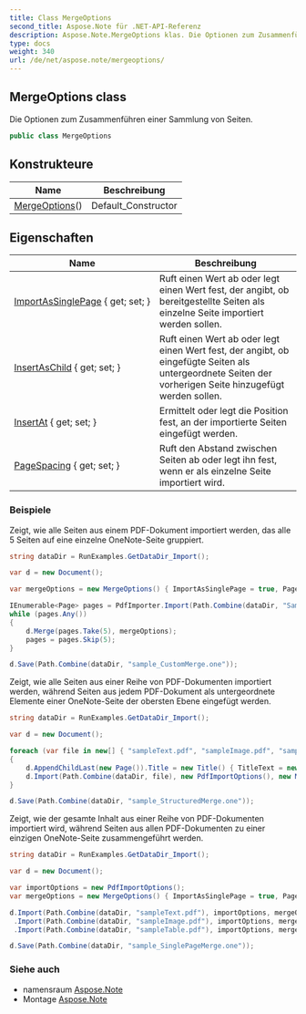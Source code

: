 ```yaml
---
title: Class MergeOptions
second_title: Aspose.Note für .NET-API-Referenz
description: Aspose.Note.MergeOptions klas. Die Optionen zum Zusammenführen einer Sammlung von Seiten.
type: docs
weight: 340
url: /de/net/aspose.note/mergeoptions/
---
```

## MergeOptions class

Die Optionen zum Zusammenführen einer Sammlung von Seiten.

```csharp
public class MergeOptions
```

## Konstrukteure

| Name | Beschreibung |
| --- | --- |
| [MergeOptions](mergeoptions/)() | Default_Constructor |

## Eigenschaften

| Name | Beschreibung |
| --- | --- |
| [ImportAsSinglePage](../../aspose.note/mergeoptions/importassinglepage/) { get; set; } | Ruft einen Wert ab oder legt einen Wert fest, der angibt, ob bereitgestellte Seiten als einzelne Seite importiert werden sollen. |
| [InsertAsChild](../../aspose.note/mergeoptions/insertaschild/) { get; set; } | Ruft einen Wert ab oder legt einen Wert fest, der angibt, ob eingefügte Seiten als untergeordnete Seiten der vorherigen Seite hinzugefügt werden sollen. |
| [InsertAt](../../aspose.note/mergeoptions/insertat/) { get; set; } | Ermittelt oder legt die Position fest, an der importierte Seiten eingefügt werden. |
| [PageSpacing](../../aspose.note/mergeoptions/pagespacing/) { get; set; } | Ruft den Abstand zwischen Seiten ab oder legt ihn fest, wenn er als einzelne Seite importiert wird. |

### Beispiele

Zeigt, wie alle Seiten aus einem PDF-Dokument importiert werden, das alle 5 Seiten auf eine einzelne OneNote-Seite gruppiert.

```csharp
string dataDir = RunExamples.GetDataDir_Import();

var d = new Document();

var mergeOptions = new MergeOptions() { ImportAsSinglePage = true, PageSpacing = 100 };

IEnumerable<Page> pages = PdfImporter.Import(Path.Combine(dataDir, "SampleGrouping.pdf"));
while (pages.Any())
{
    d.Merge(pages.Take(5), mergeOptions);
    pages = pages.Skip(5);
}

d.Save(Path.Combine(dataDir, "sample_CustomMerge.one"));
```

Zeigt, wie alle Seiten aus einer Reihe von PDF-Dokumenten importiert werden, während Seiten aus jedem PDF-Dokument als untergeordnete Elemente einer OneNote-Seite der obersten Ebene eingefügt werden.

```csharp
string dataDir = RunExamples.GetDataDir_Import();

var d = new Document();

foreach (var file in new[] { "sampleText.pdf", "sampleImage.pdf", "sampleTable.pdf" })
{
    d.AppendChildLast(new Page()).Title = new Title() { TitleText = new RichText() { ParagraphStyle = ParagraphStyle.Default }.Append(file) };
    d.Import(Path.Combine(dataDir, file), new PdfImportOptions(), new MergeOptions() { InsertAt = int.MaxValue, InsertAsChild = true });
}

d.Save(Path.Combine(dataDir, "sample_StructuredMerge.one"));
```

Zeigt, wie der gesamte Inhalt aus einer Reihe von PDF-Dokumenten importiert wird, während Seiten aus allen PDF-Dokumenten zu einer einzigen OneNote-Seite zusammengeführt werden.

```csharp
string dataDir = RunExamples.GetDataDir_Import();

var d = new Document();

var importOptions = new PdfImportOptions();
var mergeOptions = new MergeOptions() { ImportAsSinglePage = true, PageSpacing = 100 };

d.Import(Path.Combine(dataDir, "sampleText.pdf"), importOptions, mergeOptions)
 .Import(Path.Combine(dataDir, "sampleImage.pdf"), importOptions, mergeOptions)
 .Import(Path.Combine(dataDir, "sampleTable.pdf"), importOptions, mergeOptions);

d.Save(Path.Combine(dataDir, "sample_SinglePageMerge.one"));
```

### Siehe auch

* namensraum [Aspose.Note](../../aspose.note/)
* Montage [Aspose.Note](../../)


